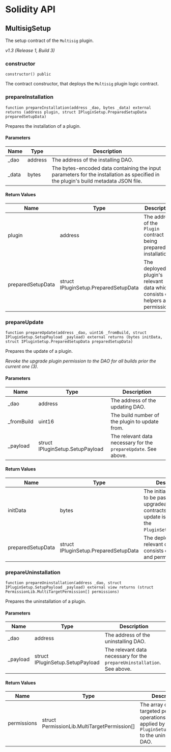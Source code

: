 # Solidity API

## MultisigSetup

The setup contract of the `Multisig` plugin.

_v1.3 (Release 1, Build 3)_

### constructor

```solidity
constructor() public
```

The contract constructor, that deploys the `Multisig` plugin logic contract.

### prepareInstallation

```solidity
function prepareInstallation(address _dao, bytes _data) external returns (address plugin, struct IPluginSetup.PreparedSetupData preparedSetupData)
```

Prepares the installation of a plugin.

#### Parameters

| Name   | Type    | Description                                                                                                                        |
| ------ | ------- | ---------------------------------------------------------------------------------------------------------------------------------- |
| \_dao  | address | The address of the installing DAO.                                                                                                 |
| \_data | bytes   | The bytes-encoded data containing the input parameters for the installation as specified in the plugin's build metadata JSON file. |

#### Return Values

| Name              | Type                                  | Description                                                                    |
| ----------------- | ------------------------------------- | ------------------------------------------------------------------------------ |
| plugin            | address                               | The address of the `Plugin` contract being prepared for installation.          |
| preparedSetupData | struct IPluginSetup.PreparedSetupData | The deployed plugin's relevant data which consists of helpers and permissions. |

### prepareUpdate

```solidity
function prepareUpdate(address _dao, uint16 _fromBuild, struct IPluginSetup.SetupPayload _payload) external returns (bytes initData, struct IPluginSetup.PreparedSetupData preparedSetupData)
```

Prepares the update of a plugin.

_Revoke the upgrade plugin permission to the DAO for all builds prior the current one (3)._

#### Parameters

| Name        | Type                             | Description                                                     |
| ----------- | -------------------------------- | --------------------------------------------------------------- |
| \_dao       | address                          | The address of the updating DAO.                                |
| \_fromBuild | uint16                           | The build number of the plugin to update from.                  |
| \_payload   | struct IPluginSetup.SetupPayload | The relevant data necessary for the `prepareUpdate`. See above. |

#### Return Values

| Name              | Type                                  | Description                                                                                                             |
| ----------------- | ------------------------------------- | ----------------------------------------------------------------------------------------------------------------------- |
| initData          | bytes                                 | The initialization data to be passed to upgradeable contracts when the update is applied in the `PluginSetupProcessor`. |
| preparedSetupData | struct IPluginSetup.PreparedSetupData | The deployed plugin's relevant data which consists of helpers and permissions.                                          |

### prepareUninstallation

```solidity
function prepareUninstallation(address _dao, struct IPluginSetup.SetupPayload _payload) external view returns (struct PermissionLib.MultiTargetPermission[] permissions)
```

Prepares the uninstallation of a plugin.

#### Parameters

| Name      | Type                             | Description                                                             |
| --------- | -------------------------------- | ----------------------------------------------------------------------- |
| \_dao     | address                          | The address of the uninstalling DAO.                                    |
| \_payload | struct IPluginSetup.SetupPayload | The relevant data necessary for the `prepareUninstallation`. See above. |

#### Return Values

| Name        | Type                                         | Description                                                                                                            |
| ----------- | -------------------------------------------- | ---------------------------------------------------------------------------------------------------------------------- |
| permissions | struct PermissionLib.MultiTargetPermission[] | The array of multi-targeted permission operations to be applied by the `PluginSetupProcessor` to the uninstalling DAO. |
